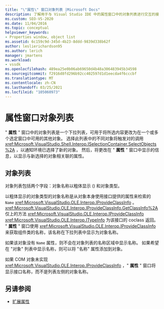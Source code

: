 ```yaml
---
title: "\"属性\" 窗口对象列表 |Microsoft Docs"
description: 了解用于与 Visual Studio IDE 中的属性窗口中的对象列表进行交互的接口。
ms.custom: SEO-VS-2020
ms.date: 11/04/2016
ms.topic: conceptual
helpviewer_keywords:
- Properties window, object list
ms.assetid: 6c159c9d-345d-4b23-8ddd-9839d338b62f
author: leslierichardson95
ms.author: lerich
manager: jmartens
ms.workload:
- vssdk
ms.openlocfilehash: 489ea25e0b06ab69650d4b48a306483945b34598
ms.sourcegitcommit: f2916d8fd296b92cc402597d1d1eecda4f6cccbf
ms.translationtype: MT
ms.contentlocale: zh-CN
ms.lasthandoff: 03/25/2021
ms.locfileid: "105060973"
---
```

# <a name="properties-window-object-list"></a>属性窗口对象列表
" **属性** " 窗口中的对象列表是一个下拉列表，可用于将所选内容更改为在一个或多个选定窗口中可用的其他对象。 选择此列表中的不同对象将触发对的调用 <xref:Microsoft.VisualStudio.Shell.Interop.ISelectionContainer.SelectObjects%2A> ，以通知环境已选择了新的对象。 然后，将更改在 " **属性** " 窗口中显示的信息，以显示与新选择的对象相关联的属性。

## <a name="the-object-list"></a>对象列表
 对象列表包括两个字段：对象名称以粗体显示 () 和对象类型。

 以粗体显示的对象类型的对象名称是从对象本身使用接口提供的属性来检索的 `Name` <xref:Microsoft.VisualStudio.OLE.Interop.IProvideClassInfo> 。 <xref:Microsoft.VisualStudio.OLE.Interop.IProvideClassInfo.GetClassInfo%2A>仅上的方法 <xref:Microsoft.VisualStudio.OLE.Interop.IProvideClassInfo> <xref:Microsoft.VisualStudio.OLE.Interop.ITypeInfo> 为该接口的 coclass 返回。 " **属性** " 窗口使用 <xref:Microsoft.VisualStudio.OLE.Interop.IProvideClassInfo> 来获取组件类的名称，该名称在下拉列表中显示为对象名称。

 如果该对象没有 `Name` 属性，则不会在对象列表的名称区域中显示名称。 如果希望在 "对象" 列表中显示名称，则可以将 "名称" 属性添加到对象。

 如果 COM 对象未实现 <xref:Microsoft.VisualStudio.OLE.Interop.IProvideClassInfo> ，" **属性** " 窗口将显示接口名称，而不是列表左侧的对象名称。

## <a name="see-also"></a>另请参阅
- [扩展属性](../../extensibility/internals/extending-properties.md)
